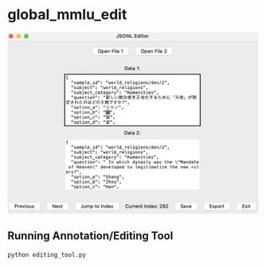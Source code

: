 # global_mmlu_edit


![Screenshot](./screenshot.png)

## Running Annotation/Editing Tool
```
python editing_tool.py
```
